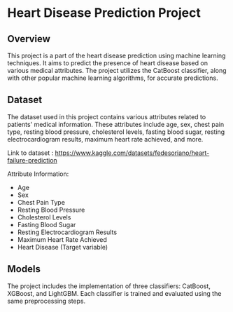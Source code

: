 # Heart Disease Prediction Project

## Overview

This project is a part of the heart disease prediction using machine learning techniques. It aims to predict the presence of heart disease based on various medical attributes. The project utilizes the CatBoost classifier, along with other popular machine learning algorithms, for accurate predictions.

## Dataset

The dataset used in this project contains various attributes related to patients' medical information. These attributes include age, sex, chest pain type, resting blood pressure, cholesterol levels, fasting blood sugar, resting electrocardiogram results, maximum heart rate achieved, and more.

Link to dataset : https://www.kaggle.com/datasets/fedesoriano/heart-failure-prediction

Attribute Information:
- Age
- Sex
- Chest Pain Type
- Resting Blood Pressure
- Cholesterol Levels
- Fasting Blood Sugar
- Resting Electrocardiogram Results
- Maximum Heart Rate Achieved
- Heart Disease (Target variable)

## Models

The project includes the implementation of three classifiers: CatBoost, XGBoost, and LightGBM. Each classifier is trained and evaluated using the same preprocessing steps.

